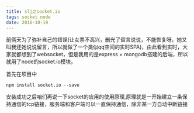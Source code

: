 ```yaml
---
title: slj之socket.io
tags: socket node
date: 2016-10-19
---
```

前俩天为了弥补自己的错误(让女票不高兴，删光了留言说说，不能恢复呀，她又叫我还她说说留言，所以就做了一个类似qq空间的实时SPA)，由此看到实时，大家就都想到了websocket，但是我用的是express + mongodb搭建的后端，所以就用了node的socket.io模块。

首先在项目中

    npm install socket.io --save

安装成功之后咱们再说一下socket的应用的使用原理,原理就是一开始建立一条保持通信的tcp链接，服务端和客户端可以一直保持通信，除非某一方自动中断链接
